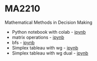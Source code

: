 # MA2210
Mathematical Methods in Decision Making

- Python notebook with colab - [ipynb](src/python_notebook.ipynb)
- matrix operations - [ipynb](src/matrix.ipynb)
- bfs - [ipynb](src/bfs.ipynb)
- Simplex tableau with wg - [ipynb](src/Simplex.ipynb)
- Simplex tableau with wg dual - [ipynb](src/simplex_wg_dual.ipynb)
